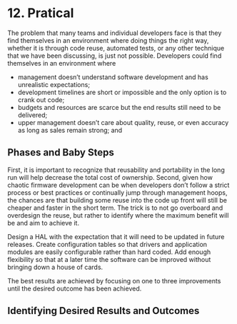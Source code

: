# 12. Pratical

The problem that many teams and
individual developers face is that they find themselves in an environment where doing
things the right way, whether it is through code reuse, automated tests, or any other
technique that we have been discussing, is just not possible. Developers could find
themselves in an environment where

- management doesn’t understand software development and has
unrealistic expectations;
- development timelines are short or impossible and the only option is
to crank out code;
- budgets and resources are scarce but the end results still need to be
delivered;
- upper management doesn’t care about quality, reuse, or even
accuracy as long as sales remain strong; and

## Phases and Baby Steps

First, it is important to recognize that reusability and portability in the long run
will help decrease the total cost of ownership. Second, given how chaotic firmware
development can be when developers don’t follow a strict process or best practices or
continually jump through management hoops, the chances are that building some reuse
into the code up front will still be cheaper and faster in the short term. The trick is to
not go overboard and overdesign the reuse, but rather to identify where the maximum
benefit will be and aim to achieve it.

Design a HAL with the expectation that it will need to be updated in future
releases. Create configuration tables so that drivers and application modules are easily
configurable rather than hard coded. Add enough flexibility so that at a later time the
software can be improved without bringing down a house of cards.

The
best results are achieved by focusing on one to three improvements until the desired
outcome has been achieved.

## Identifying Desired Results and Outcomes
